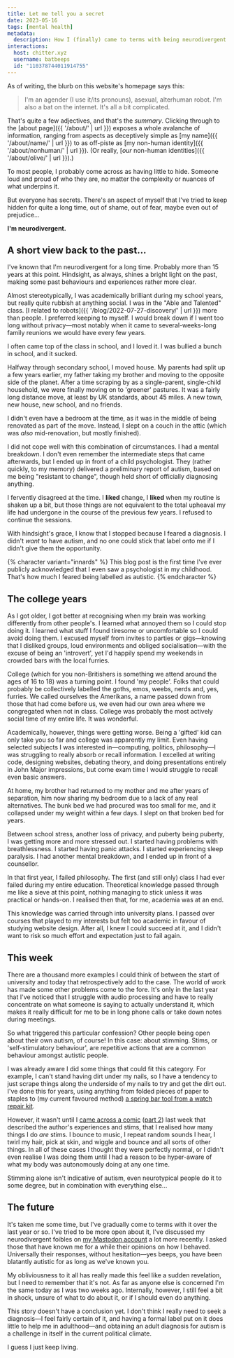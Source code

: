 ```yaml
---
title: Let me tell you a secret
date: 2023-05-16
tags: [mental health]
metadata:
  description: How I (finally) came to terms with being neurodivergent.
interactions:
  host: chitter.xyz
  username: batbeeps
  id: "110378744011914755"
---
```


As of writing, the blurb on this website's homepage says this:

> I'm an agender (I use it/its pronouns), asexual, alterhuman robot. I'm also a bat on the internet. It's all a bit complicated.

That's quite a few adjectives, and that's the _summary_. Clicking through to the [about page]({{ '/about/' | url }}) exposes a whole avalanche of information, ranging from aspects as deceptively simple as [my name]({{ '/about/name/' | url }}) to as off-piste as [my non-human identity]({{ '/about/nonhuman/' | url }}). (Or really, [_our_ non-human identities]({{ '/about/olive/' | url }}).)

To most people, I probably come across as having little to hide. Someone loud and proud of who they are, no matter the complexity or nuances of what underpins it.

But everyone has secrets. There's an aspect of myself that I've tried to keep hidden for quite a long time, out of shame, out of fear, maybe even out of prejudice...

**I'm neurodivergent.**

## A short view back to the past...

I've known that I'm neurodivergent for a long time. Probably more than 15 years at this point. Hindsight, as always, shines a bright light on the past, making some past behaviours and experiences rather more clear.

Almost stereotypically, I was academically brilliant during my school years, but really quite rubbish at anything social. I was in the "Able and Talented" class. [I related to robots]({{ '/blog/2022-07-27-discovery/' | url }}) more than people. I preferred keeping to myself. I would break down if I went too long without privacy—most notably when it came to several-weeks-long family reunions we would have every few years.

I often came top of the class in school, and I loved it. I was bullied a bunch in school, and it sucked.

Halfway through secondary school, I moved house. My parents had split up a few years earlier, my father taking my brother and moving to the opposite side of the planet. After a time scraping by as a single-parent, single-child household, we were finally moving on to 'greener' pastures. It was a fairly long distance move, at least by UK standards, about 45 miles. A new town, new house, new school, and no friends.

I didn't even have a bedroom at the time, as it was in the middle of being renovated as part of the move. Instead, I slept on a couch in the attic (which was _also_ mid-renovation, but mostly finished).

I did not cope well with this combination of circumstances. I had a mental breakdown. I don't even remember the intermediate steps that came afterwards, but I ended up in front of a child psychologist. They (rather quickly, to my memory) delivered a preliminary report of autism, based on me being "resistant to change", though held short of officially diagnosing anything.

I fervently disagreed at the time. I **liked** change, I **liked** when my routine is shaken up a bit, but those things are not equivalent to the total upheaval my life had undergone in the course of the previous few years. I refused to continue the sessions.

With hindsight's grace, I know that I stopped because I feared a diagnosis. I didn't _want_ to have autism, and no one could stick that label onto me if I didn't give them the opportunity.

{% character variant="innards" %}
This blog post is the first time I've ever publicly acknowledged that I even saw a psychologist in my childhood. That's how much I feared being labelled as autistic.
{% endcharacter %}

## The college years

As I got older, I got better at recognising when my brain was working differently from other people's. I learned what annoyed them so I could stop doing it. I learned what stuff I found tiresome or uncomfortable so I could avoid doing them. I excused myself from invites to parties or gigs—knowing that I disliked groups, loud environments and obliged socialisation—with the excuse of being an 'introvert', yet I'd happily spend my weekends in crowded bars with the local furries.

College (which for you non-Britishers is something we attend around the ages of 16 to 18) was a turning point. I found 'my people'. Folks that could probably be collectively labelled the goths, emos, weebs, nerds and, yes, furries. We called ourselves the Amerikans, a name passed down from those that had come before us, we even had our own area where we congregated when not in class. College was probably the most actively social time of my entire life. It was wonderful.

Academically, however, things were getting worse. Being a 'gifted' kid can only take you so far and college was apparently my limit. Even having selected subjects I was interested in—computing, politics, philosophy—I was struggling to really absorb or recall information. I excelled at writing code, designing websites, debating theory, and doing presentations entirely in John Major impressions, but come exam time I would struggle to recall even basic answers.

At home, my brother had returned to my mother and me after years of separation, him now sharing my bedroom due to a lack of any real alternatives. The bunk bed we had procured was too small for me, and it collapsed under my weight within a few days. I slept on that broken bed for years.

Between school stress, another loss of privacy, and puberty being puberty, I was getting more and more stressed out. I started having problems with breathlessness. I started having panic attacks. I started experiencing sleep paralysis. I had another mental breakdown, and I ended up in front of a counsellor.

In that first year, I failed philosophy. The first (and still only) class I had ever failed during my entire education. Theoretical knowledge passed through me like a sieve at this point, nothing managing to stick unless it was practical or hands-on. I realised then that, for me, academia was at an end.

This knowledge was carried through into university plans. I passed over courses that played to my interests but felt too academic in favour of studying website design. After all, I knew I could succeed at it, and I didn't want to risk so much effort and expectation just to fail again.

## This week

There are a thousand more examples I could think of between the start of university and today that retrospectively add to the case. The world of work has made some other problems come to the fore. It's only in the last year that I've noticed that I struggle with audio processing and have to really concentrate on what someone is saying to actually understand it, which makes it really difficult for me to be in long phone calls or take down notes during meetings.

So what triggered this particular confession? Other people being open about their own autism, of course! In this case: about stimming. Stims, or 'self-stimulatory behaviour', are repetitive actions that are a common behaviour amongst autistic people.

I was already aware I did some things that could fit this category. For example, I can't stand having dirt under my nails, so I have a tendency to just scrape things along the underside of my nails to try and get the dirt out. I've done this for years, using anything from folded pieces of paper to staples to (my current favoured method) [a spring bar tool from a watch repair kit](https://www.flickr.com/photos/julycgarcia/50324995542/).

However, it wasn't until I [came across a comic](https://twitter.com/Tuxedo_Dragon/status/1513682928751980545) ([part 2](https://twitter.com/Tuxedo_Dragon/status/1513682931801550848)) last week that described the author's experiences and stims, that I realised how many things I do _are_ stims. I bounce to music, I repeat random sounds I hear, I twirl my hair, pick at skin, and wiggle and bounce and all sorts of other things. In all of these cases I thought they were perfectly normal, or I didn't even realise I was doing them until I had a reason to be hyper-aware of what my body was autonomously doing at any one time.

Stimming alone isn't indicative of autism, even neurotypical people do it to some degree, but in combination with everything else...

## The future

It's taken me some time, but I've gradually come to terms with it over the last year or so. I've tried to be more open about it, I've discussed my neurodivergent foibles on [my Mastodon account](https://chitter.xyz/@batbeeps) a lot more recently. I asked those that have known me for a while their opinions on how I behaved. Universally their responses, without hesitation—yes beeps, you have been blatantly autistic for as long as we've known you.

My obliviousness to it all has really made this feel like a sudden revelation, but I need to remember that it's not. As far as anyone else is concerned I'm the same today as I was two weeks ago. Internally, however, I still feel a bit in shock, unsure of what to do about it, or if I should even do anything.

This story doesn't have a conclusion yet. I don't think I really need to seek a diagnosis—I feel fairly certain of it, and having a formal label put on it does little to help me in adulthood—and obtaining an adult diagnosis for autism is a challenge in itself in the current political climate.

I guess I just keep living.
